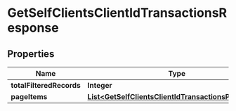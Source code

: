 # GetSelfClientsClientIdTransactionsResponse

## Properties
Name | Type | Description | Notes
------------ | ------------- | ------------- | -------------
**totalFilteredRecords** | **Integer** |  |  [optional]
**pageItems** | [**List&lt;GetSelfClientsClientIdTransactionsPageItems&gt;**](GetSelfClientsClientIdTransactionsPageItems.md) |  |  [optional]

